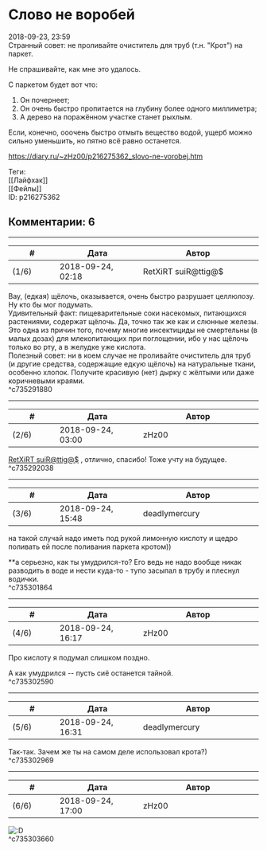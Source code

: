 Слово не воробей
================

  
2018-09-23, 23:59  
 Странный совет: не проливайте очиститель для труб (т.н. "Крот") на паркет.   
   
 Не спрашивайте, как мне это удалось.   
   
 С паркетом будет вот что:   
 1. Он почернеет;   
 2. Он очень быстро пропитается на глубину более одного миллиметра;   
 3. А дерево на поражённом участке станет рыхлым.   
   
 Если, конечно, ооочень быстро отмыть вещество водой, ущерб можно сильно уменьшить, но пятно всё равно останется.   
  
<https://diary.ru/~zHz00/p216275362_slovo-ne-vorobej.htm>  
  
Теги:  
[[Лайфхак]]  
[[Фейлы]]  
ID: p216275362  


Комментарии: 6
--------------

  


---



|         #         |              Дата              |                     Автор                     |           ID           |
| --- | --- | --- | --- |
| (1/6) | 2018-09-24, 02:18 | RetXiRT suiR@ttig@$ | c735291880 |

  
  Вау, (едкая) щёлочь, оказывается, очень быстро разрушает целлюлозу. Ну кто бы мог подумать.   
 Удивительный факт: пищеварительные соки насекомых, питающихся растениями, содержат щёлочь. Да, точно так же как и слюнные железы. Это одна из причин того, почему многие инсектициды не смертельны (в малых дозах) для млекопитающих при поглощении, ибо у нас щёлочь только во рту, а в желудке уже кислота.   
 Полезный совет: ни в коем случае не проливайте очиститель для труб (и другие средства, содержащие едкую щёлочь) на натуральные ткани, особенно хлопок. Получите красивую (нет) дырку с жёлтыми или даже коричневыми краями.    
 ^c735291880

---



|         #         |              Дата              |                     Автор                     |           ID           |
| --- | --- | --- | --- |
| (2/6) | 2018-09-24, 03:00 | zHz00 | c735292038 |

  
  [RetXiRT suiR@ttig@$](http://Hellspawn.diary.ru "Горчичник")  , отлично, спасибо! Тоже учту на будущее.   
 ^c735292038

---



|         #         |              Дата              |                     Автор                     |           ID           |
| --- | --- | --- | --- |
| (3/6) | 2018-09-24, 15:48 | deadlymercury | c735301864 |

  
 на такой случай надо иметь под рукой лимонную кислоту и щедро поливать ей после поливания паркета кротом))   
   
 \*\*а серьезно, как ты умудрился-то? Его ведь не надо вообще никак разводить в воде и нести куда-то - тупо засыпал в трубу и плеснул водички.   
 ^c735301864

---



|         #         |              Дата              |                     Автор                     |           ID           |
| --- | --- | --- | --- |
| (4/6) | 2018-09-24, 16:17 | zHz00 | c735302590 |

  
 Про кислоту я подумал слишком поздно.   
   
 А как умудрился -- пусть сиё останется тайной.   
 ^c735302590

---



|         #         |              Дата              |                     Автор                     |           ID           |
| --- | --- | --- | --- |
| (5/6) | 2018-09-24, 16:31 | deadlymercury | c735302969 |

  
 Так-так. Зачем же ты на самом деле использовал крота?)   
 ^c735302969

---



|         #         |              Дата              |                     Автор                     |           ID           |
| --- | --- | --- | --- |
| (6/6) | 2018-09-24, 17:00 | zHz00 | c735303660 |

  
 ![:D](http://static.diary.ru/picture/1131.gif)   
 ^c735303660